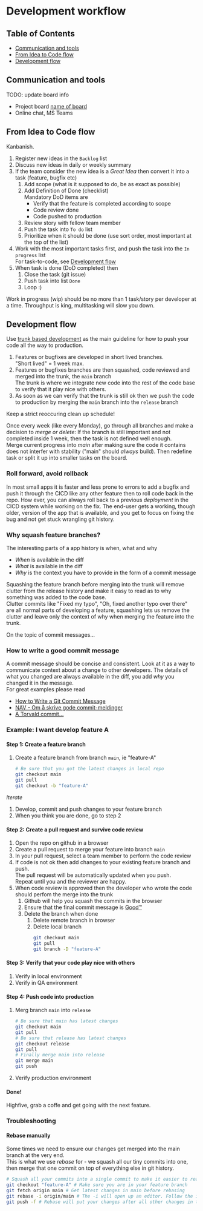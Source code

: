 # Development workflow
 

## Table of Contents

- [Communication and tools](#communication-and-tools)
- [From Idea to Code flow](#from-idea-to-code-flow)
- [Development flow](#development-flow)


## Communication and tools

TODO: update board info

- Project board [name of board](https://url-to-board)
- Online chat, MS Teams


## From Idea to Code flow

Kanbanish.

1. Register new ideas in the `Backlog` list
1. Discuss new ideas in daily or weekly summary
1. If the team consider the new idea is a _Great Idea_ then convert it into a task (feature, bugfix etc)  
   1. Add scope (what is it supposed to do, be as exact as possible)
   1. Add Definition of Done (checklist)  
      Mandatory DoD items are
      - Verify that the feature is completed according to scope
      - Code review done
      - Code pushed to production
   1. Review story with fellow team member
   1. Push the task into `To do` list
   1. Prioritize when it should be done (use sort order, most important at the top of the list)
1. Work with the most important tasks first, and push the task into the `In progress` list  
   For task-to-code, see [Development flow](#development-flow)
1. When task is done (DoD completed) then
   1. Close the task (git issue)
   1. Push task into list `Done`
   1. Loop :)

Work in progress (wip) should be no more than 1 task/story per developer at a time. Throughput is king, multitasking will slow you down.


## Development flow

Use [trunk based development](https://trunkbaseddevelopment.com/) as the main guideline for how to push your code all the way to production.

1. Features or bugfixes are developed in short lived branches.  
   "Short lived" = 1 week max.
1. Features or bugfixes branches are then squashed, code reviewed and merged into the trunk, the `main` branch   
   The trunk is where we integrate new code into the rest of the code base to verify that it play nice with others.  
1. As soon as we can verify that the trunk is still ok then we push the code to production by merging the `main` branch into the `release` branch

Keep a strict reoccuring clean up schedule!  

Once every week (like every Monday), go through all branches and make a decision to _merge or delete_:
If the branch is still important and not completed inside 1 week, then the task is not defined well enough.  
Merge current progress into _main_ after making sure the code it contains does not interfer with stability ("main" should _always_ build).
Then redefine task or split it up into smaller tasks on the board.


### Roll forward, avoid rollback

In most small apps it is faster and less prone to errors to add a bugfix and push it through the CICD like any other feature then to roll code back in the repo. How ever, you can always roll back to a previous _deployment_ in the CICD system while working on the fix. The end-user gets a working, though older, version of the app that is available, and you get to focus on fixing the bug and not get stuck wrangling git history.


### Why squash feature branches? 

The interesting parts of a app history is when, what and why  
- _When_ is available in the diff
- _What_ is available in the diff
- _Why_ is the context you have to provide in the form of a commit message

Squashing the feature branch before merging into the trunk will remove clutter from the release history and make it easy to read as to why something was added to the code base.  
Clutter commits like "Fixed my typo", "Oh, fixed another typo over there" are all normal parts of developing a feature, squashing lets us remove the clutter and leave only the context of why when merging the feature into the trunk.  

On the topic of commit messages...


### How to write a good commit message  

A commit message should be concise and consistent. Look at it as a way to communicate context about a change to other developers. The details of what you changed are always available in the diff, you add _why_ you changed it in the message.  
For great examples please read
- [How to Write a Git Commit Message](https://chris.beams.io/posts/git-commit/)
- [NAV - Om å skrive gode commit-meldinger](https://github.com/navikt/offentlig/blob/main/guider/commit-meldinger.md)
- [A Torvald commit...](https://github.com/torvalds/linux/commit/076f14be7f)


### Example: I want develop feature A

#### Step 1: Create a feature branch
 
1. Create a feature branch from branch `main`, ie "feature-A"  
   ```sh
   # Be sure that you got the latest changes in local repo
   git checkout main
   git pull
   git checkout -b "feature-A"
   ```

_Iterate_
1. Develop, commit and push changes to your feature branch
1. When you think you are done, go to step 2

#### Step 2: Create a pull request and survive code review

1. Open the repo on github in a browser
1. Create a pull request to merge your feature into branch `main`  
1. In your pull request, select a team member to perform the code review
1. If code is not ok then add changes to your existing feature branch and push.  
   The pull request will be automatically updated when you push.  
   Repeat until you and the reviewer are happy.
1. When code review is approved then the developer who wrote the code should perfom the merge into the trunk
   1. Github will help you squash the commits in the browser
   1. Ensure that the final commit message is [Good&#8482;](#how-to-write-a-good-commit-message)
   1. Delete the branch when done
      1. Delete remote branch in browser
      1. Delete local branch
         ```sh
         git checkout main
         git pull
         git branch -D "feature-A"
         ```

#### Step 3: Verify that your code play nice with others

1. Verify in local environment
1. Verify in QA environment

#### Step 4: Push code into production

1. Merg branch `main` into `release`  
   ```sh
   # Be sure that main has latest changes
   git checkout main
   git pull
   # Be sure that release has latest changes
   git checkout release
   git pull
   # Finally merge main into release
   git merge main
   git push
   ```
1. Verify production environment

#### Done!

Highfive, grab a coffe and get going with the next feature.


### Troubleshooting

#### Rebase manually

Some times we need to ensure our changes get merged into the main branch at the very end.  
This is what we use _rebase_ for - we squash all our tiny commits into one, then merge that one commit on top of everything else in git history.

```sh
# Squash all your commits into a single commit to make it easier to read for the code reviewer by using git rebase
git checkout "feature-A" # Make sure you are in your feature branch
git fetch origin main # Get latest changes in main before rebasing
git rebase -i origin/main # The -i will open up an editor. Follow the instructions and squash all commits into the first commit.
git push -f # Rebase will put your changes after all other changes in the branch you rebased into. Convince your remote branch that you know what you are doing by force
```